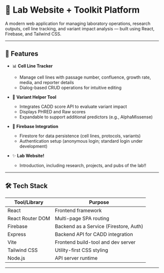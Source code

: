 # 🧪 Lab Website + Toolkit Platform

A modern web application for managing laboratory operations, research outputs, cell line tracking, and variant impact analysis — built using React, Firebase, and Tailwind CSS.

---

## 🚀 Features

- 📊 **Cell Line Tracker**
  - Manage cell lines with passage number, confluence, growth rate, media, and reporter details
  - Dialog-based CRUD operations for intuitive editing

- 🧬 **Variant Helper Tool**
  - Integrates CADD score API to evaluate variant impact
  - Displays PHRED and Raw scores
  - Expandable to support additional predictors (e.g., AlphaMissense)

- 🔐 **Firebase Integration**
  - Firestore for data persistence (cell lines, protocols, variants)
  - Authentication setup (anonymous login; standard login under development)

- ✨ **Lab Website!**
   - Introduction, including research, projects, and pubs of the lab!!


---

## 🛠️ Tech Stack

| Tool/Library        | Purpose                              |
|---------------------|--------------------------------------|
| React               | Frontend framework                   |
| React Router DOM    | Multi-page SPA routing               |
| Firebase            | Backend as a Service (Firestore, Auth) |
| Express             | Backend API for CADD integration     |
| Vite                | Frontend build-tool and dev server   |
| Tailwind CSS        | Utility-first CSS styling            |
| Node.js             | API server runtime                   |

---

